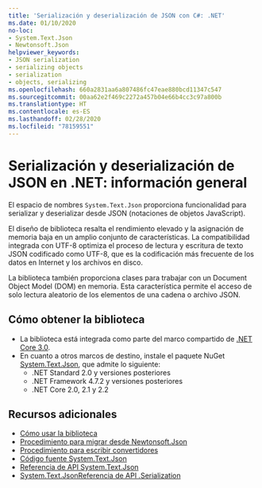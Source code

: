 ```yaml
---
title: 'Serialización y deserialización de JSON con C#: .NET'
ms.date: 01/10/2020
no-loc:
- System.Text.Json
- Newtonsoft.Json
helpviewer_keywords:
- JSON serialization
- serializing objects
- serialization
- objects, serializing
ms.openlocfilehash: 660a2831aa6a807486fc47eae880bcd11347c547
ms.sourcegitcommit: 00aa62e2f469c2272a457b04e66b4cc3c97a800b
ms.translationtype: HT
ms.contentlocale: es-ES
ms.lasthandoff: 02/28/2020
ms.locfileid: "78159551"
---
```

# <a name="json-serialization-and-deserialization-marshalling-and-unmarshalling-in-net---overview"></a>Serialización y deserialización de JSON en .NET: información general

El espacio de nombres `System.Text.Json` proporciona funcionalidad para serializar y deserializar desde JSON (notaciones de objetos JavaScript).

El diseño de biblioteca resalta el rendimiento elevado y la asignación de memoria baja en un amplio conjunto de características. La compatibilidad integrada con UTF-8 optimiza el proceso de lectura y escritura de texto JSON codificado como UTF-8, que es la codificación más frecuente de los datos en Internet y los archivos en disco.

La biblioteca también proporciona clases para trabajar con un Document Object Model (DOM) en memoria. Esta característica permite el acceso de solo lectura aleatorio de los elementos de una cadena o archivo JSON.

## <a name="how-to-get-the-library"></a>Cómo obtener la biblioteca

* La biblioteca está integrada como parte del marco compartido de [.NET Core 3.0](https://aka.ms/netcore3download).
* En cuanto a otros marcos de destino, instale el paquete NuGet [System.Text.Json](https://www.nuget.org/packages/System.Text.Json), que admite lo siguiente:
  * .NET Standard 2.0 y versiones posteriores
  * .NET Framework 4.7.2 y versiones posteriores
  * .NET Core 2.0, 2.1 y 2.2

## <a name="additional-resources"></a>Recursos adicionales

* [Cómo usar la biblioteca](system-text-json-how-to.md)
* [Procedimiento para migrar desde Newtonsoft.Json](system-text-json-migrate-from-newtonsoft-how-to.md)
* [Procedimiento para escribir convertidores](system-text-json-converters-how-to.md)
* [Código fuente System.Text.Json](https://github.com/dotnet/runtime/tree/81bf79fd9aa75305e55abe2f7e9ef3f60624a3a1/src/libraries/System.Text.Json)
* [Referencia de API System.Text.Json](xref:System.Text.Json)
* [System.Text.JsonReferencia de API .Serialization](xref:System.Text.Json.Serialization)
<!-- * [Roadmap](https://github.com/dotnet/runtime/blob/81bf79fd9aa75305e55abe2f7e9ef3f60624a3a1/src/libraries/System.Text.Json/roadmap/README.md)-->
